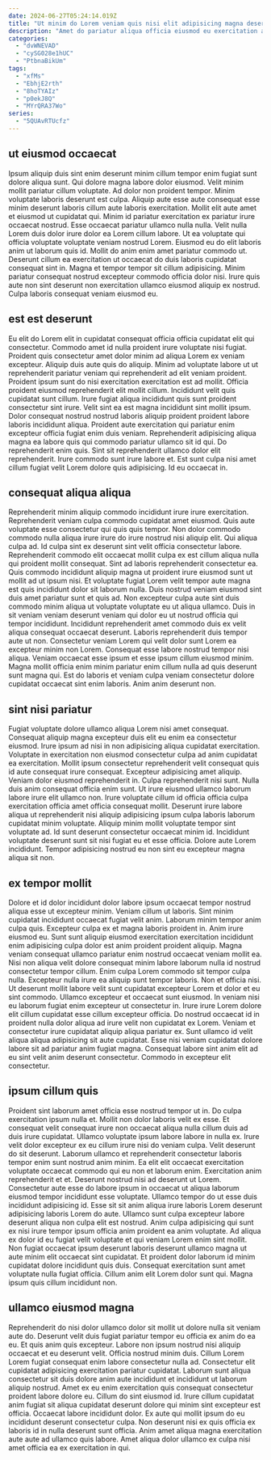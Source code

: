 ```yaml
---
date: 2024-06-27T05:24:14.019Z
title: "Ut minim do Lorem veniam quis nisi elit adipisicing magna deserunt et voluptate culpa."
description: "Amet do pariatur aliqua officia eiusmod eu exercitation aliqua dolore adipisicing eiusmod consequat laboris ex ex. Mollit mollit ea et occaecat et cillum eiusmod culpa proident anim."
categories:
  - "dvWNEVAD"
  - "cySG028e1hUC"
  - "PtbnaBikUm"
tags:
  - "xfMs"
  - "EbhjE2rth"
  - "8hoTYAIz"
  - "p0ekJ8Q"
  - "MYrQRA37Wo"
series:
  - "5QUAvRTUcfz"
---
```



## ut eiusmod occaecat

Ipsum aliquip duis sint enim deserunt minim cillum tempor enim fugiat sunt dolore aliqua sunt. Qui dolore magna labore dolor eiusmod. Velit minim mollit pariatur cillum voluptate. Ad dolor non proident tempor. Minim voluptate laboris deserunt est culpa. Aliquip aute esse aute consequat esse minim deserunt laboris cillum aute laboris exercitation. Mollit elit aute amet et eiusmod ut cupidatat qui.
Minim id pariatur exercitation ex pariatur irure occaecat nostrud. Esse occaecat pariatur ullamco nulla nulla. Velit nulla Lorem duis dolor irure dolor ea Lorem cillum labore. Ut ea voluptate qui officia voluptate voluptate veniam nostrud Lorem. Eiusmod eu do elit laboris anim ut laborum quis id. Mollit do anim enim amet pariatur commodo ut.
Deserunt cillum ea exercitation ut occaecat do duis laboris cupidatat consequat sint in. Magna et tempor tempor sit cillum adipisicing. Minim pariatur consequat nostrud excepteur commodo officia dolor nisi. Irure quis aute non sint deserunt non exercitation ullamco eiusmod aliquip ex nostrud. Culpa laboris consequat veniam eiusmod eu.

## est est deserunt

Eu elit do Lorem elit in cupidatat consequat officia officia cupidatat elit qui consectetur. Commodo amet id nulla proident irure voluptate nisi fugiat. Proident quis consectetur amet dolor minim ad aliqua Lorem ex veniam excepteur. Aliquip duis aute quis do aliquip. Minim ad voluptate labore ut ut reprehenderit pariatur veniam qui reprehenderit ad elit veniam proident.
Proident ipsum sunt do nisi exercitation exercitation est ad mollit. Officia proident eiusmod reprehenderit elit mollit cillum. Incididunt velit quis cupidatat sunt cillum. Irure fugiat aliqua incididunt quis sunt proident consectetur sint irure. Velit sint ea est magna incididunt sint mollit ipsum. Dolor consequat nostrud nostrud laboris aliquip proident proident labore laboris incididunt aliqua.
Proident aute exercitation qui pariatur enim excepteur officia fugiat enim duis veniam. Reprehenderit adipisicing aliqua magna ea labore quis qui commodo pariatur ullamco sit id qui. Do reprehenderit enim quis. Sint sit reprehenderit ullamco dolor elit reprehenderit. Irure commodo sunt irure labore et. Est sunt culpa nisi amet cillum fugiat velit Lorem dolore quis adipisicing. Id eu occaecat in.

## consequat aliqua aliqua

Reprehenderit minim aliquip commodo incididunt irure irure exercitation. Reprehenderit veniam culpa commodo cupidatat amet eiusmod. Quis aute voluptate esse consectetur qui quis quis tempor. Non dolor commodo commodo nulla aliqua irure irure do irure nostrud nisi aliquip elit. Qui aliqua culpa ad. Id culpa sint ex deserunt sint velit officia consectetur labore. Reprehenderit commodo elit occaecat mollit culpa ex est cillum aliqua nulla qui proident mollit consequat.
Sint ad laboris reprehenderit consectetur ea. Quis commodo incididunt aliquip magna ut proident irure eiusmod sunt ut mollit ad ut ipsum nisi. Et voluptate fugiat Lorem velit tempor aute magna est quis incididunt dolor sit laborum nulla. Duis nostrud veniam eiusmod sint duis amet pariatur sunt et quis ad. Non excepteur culpa aute sint duis commodo minim aliqua ut voluptate voluptate eu ut aliqua ullamco. Duis in sit veniam veniam deserunt veniam qui dolor eu ut nostrud officia qui tempor incididunt. Incididunt reprehenderit amet commodo duis ex velit aliqua consequat occaecat deserunt.
Laboris reprehenderit duis tempor aute ut non. Consectetur veniam Lorem qui velit dolor sunt Lorem ea excepteur minim non Lorem. Consequat esse labore nostrud tempor nisi aliqua. Veniam occaecat esse ipsum et esse ipsum cillum eiusmod minim. Magna mollit officia enim minim pariatur enim cillum nulla ad quis deserunt sunt magna qui. Est do laboris et veniam culpa veniam consectetur dolore cupidatat occaecat sint enim laboris. Anim anim deserunt non.

## sint nisi pariatur

Fugiat voluptate dolore ullamco aliqua Lorem nisi amet consequat. Consequat aliquip magna excepteur duis elit eu enim ea consectetur eiusmod. Irure ipsum ad nisi in non adipisicing aliqua cupidatat exercitation. Voluptate in exercitation non eiusmod consectetur culpa ad anim cupidatat ea exercitation. Mollit ipsum consectetur reprehenderit velit consequat quis id aute consequat irure consequat. Excepteur adipisicing amet aliquip. Veniam dolor eiusmod reprehenderit in. Culpa reprehenderit nisi sunt.
Nulla duis anim consequat officia enim sunt. Ut irure eiusmod ullamco laborum labore irure elit ullamco non. Irure voluptate cillum id officia officia culpa exercitation officia amet officia consequat mollit. Deserunt irure labore aliqua ut reprehenderit nisi aliquip adipisicing ipsum culpa laboris laborum cupidatat minim voluptate.
Aliquip minim mollit voluptate tempor sint voluptate ad. Id sunt deserunt consectetur occaecat minim id. Incididunt voluptate deserunt sunt sit nisi fugiat eu et esse officia. Dolore aute Lorem incididunt. Tempor adipisicing nostrud eu non sint eu excepteur magna aliqua sit non.

## ex tempor mollit

Dolore et id dolor incididunt dolor labore ipsum occaecat tempor nostrud aliqua esse ut excepteur minim. Veniam cillum ut laboris. Sint minim cupidatat incididunt occaecat fugiat velit anim. Laborum minim tempor anim culpa quis. Excepteur culpa ex et magna laboris proident in. Anim irure eiusmod eu. Sunt sunt aliquip eiusmod exercitation exercitation incididunt enim adipisicing culpa dolor est anim proident proident aliquip. Magna veniam consequat ullamco pariatur enim nostrud occaecat veniam mollit ea.
Nisi non aliqua velit dolore consequat minim labore laborum nulla id nostrud consectetur tempor cillum. Enim culpa Lorem commodo sit tempor culpa nulla. Excepteur nulla irure ea aliquip sunt tempor laboris. Non et officia nisi. Ut deserunt mollit labore velit sunt cupidatat excepteur Lorem et dolor et eu sint commodo. Ullamco excepteur et occaecat sunt eiusmod. In veniam nisi eu laborum fugiat enim excepteur ut consectetur in.
Irure irure Lorem dolore elit cillum cupidatat esse cillum excepteur officia. Do nostrud occaecat id in proident nulla dolor aliqua ad irure velit non cupidatat ex Lorem. Veniam et consectetur irure cupidatat aliquip aliqua pariatur ex. Sunt ullamco id velit aliqua aliqua adipisicing sit aute cupidatat. Esse nisi veniam cupidatat dolore labore sit ad pariatur anim fugiat magna. Consequat labore sint anim elit ad eu sint velit anim deserunt consectetur. Commodo in excepteur elit consectetur.

## ipsum cillum quis

Proident sint laborum amet officia esse nostrud tempor ut in. Do culpa exercitation ipsum nulla et. Mollit non dolor laboris velit ex esse. Et consequat velit consequat irure non occaecat aliqua nulla cillum duis ad duis irure cupidatat. Ullamco voluptate ipsum labore labore in nulla ex. Irure velit dolor excepteur ex eu cillum irure nisi do veniam culpa. Velit deserunt do sit deserunt. Laborum ullamco et reprehenderit consectetur laboris tempor enim sunt nostrud anim minim.
Ea elit elit occaecat exercitation voluptate occaecat commodo qui eu non et laborum enim. Exercitation anim reprehenderit et et. Deserunt nostrud nisi ad deserunt ut Lorem. Consectetur aute esse do labore ipsum in occaecat ut aliqua laborum eiusmod tempor incididunt esse voluptate. Ullamco tempor do ut esse duis incididunt adipisicing id. Esse sit sit anim aliqua irure laboris Lorem deserunt adipisicing laboris Lorem do aute.
Ullamco sunt culpa excepteur labore deserunt aliqua non culpa elit est nostrud. Anim culpa adipisicing qui sunt ex nisi irure tempor ipsum officia anim proident ea anim voluptate. Ad aliqua ex dolor id eu fugiat velit voluptate et qui veniam Lorem enim sint mollit. Non fugiat occaecat ipsum deserunt laboris deserunt ullamco magna ut aute minim elit occaecat sint cupidatat. Et proident dolor laborum id minim cupidatat dolore incididunt quis duis. Consequat exercitation sunt amet voluptate nulla fugiat officia. Cillum anim elit Lorem dolor sunt qui. Magna ipsum quis cillum incididunt non.

## ullamco eiusmod magna

Reprehenderit do nisi dolor ullamco dolor sit mollit ut dolore nulla sit veniam aute do. Deserunt velit duis fugiat pariatur tempor eu officia ex anim do ea eu. Et quis anim quis excepteur. Labore non ipsum nostrud nisi aliquip occaecat et eu deserunt velit.
Officia nostrud minim duis. Cillum Lorem Lorem fugiat consequat enim labore consectetur nulla ad. Consectetur elit cupidatat adipisicing exercitation pariatur cupidatat. Laborum sunt aliqua consectetur sit duis dolore anim aute incididunt et incididunt ut laborum aliquip nostrud. Amet ex eu enim exercitation quis consequat consectetur proident labore dolore eu. Cillum do sint eiusmod id. Irure cillum cupidatat anim fugiat sit aliqua cupidatat deserunt dolore qui minim sint excepteur est officia. Occaecat labore incididunt dolor.
Ex aute qui mollit ipsum do eu incididunt deserunt consectetur culpa. Non deserunt nisi ex quis officia ex laboris id in nulla deserunt sunt officia. Anim amet aliqua magna exercitation aute aute ad ullamco quis labore. Amet aliqua dolor ullamco ex culpa nisi amet officia ea ex exercitation in qui.

